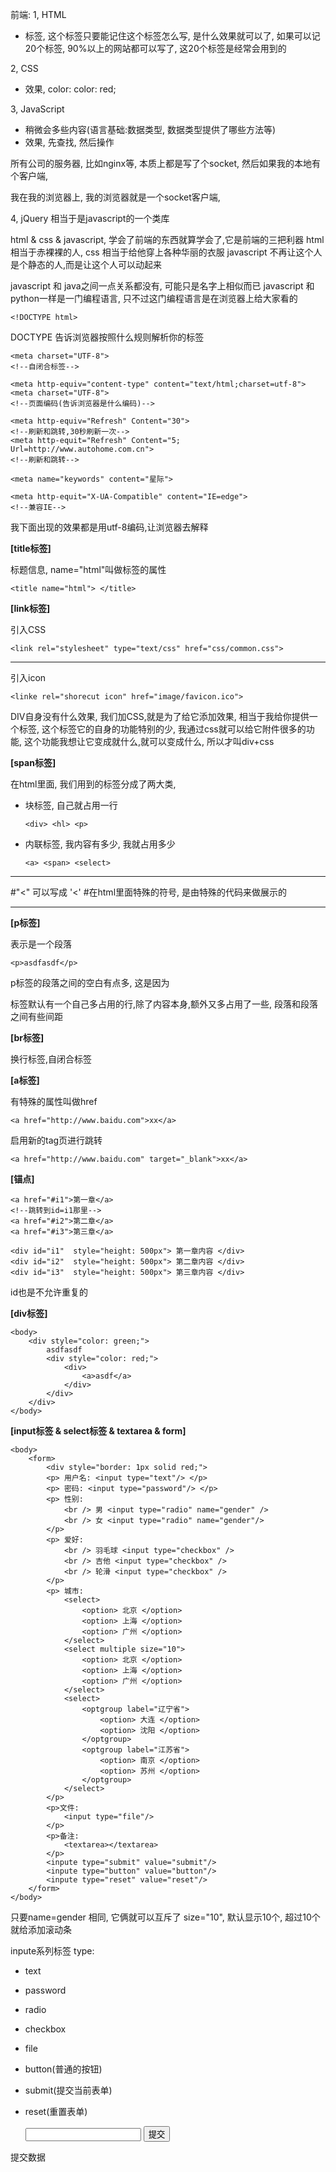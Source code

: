 前端:
1, HTML
- 标签, 这个标签只要能记住这个标签怎么写, 是什么效果就可以了, 如果可以记20个标签, 90%以上的网站都可以写了, 这20个标签是经常会用到的

2, CSS
- 效果, color: 
	color: red;
	
3, JavaScript
- 稍微会多些内容(语言基础:数据类型, 数据类型提供了哪些方法等)
- 效果, 先查找, 然后操作

所有公司的服务器, 比如nginx等, 本质上都是写了个socket, 然后如果我的本地有个客户端, 

我在我的浏览器上, 我的浏览器就是一个socket客户端, 

4, jQuery
相当于是javascript的一个类库

html & css & javascript, 学会了前端的东西就算学会了,它是前端的三把利器
html 相当于赤裸裸的人, 
css 相当于给他穿上各种华丽的衣服
javascript 不再让这个人是个静态的人,而是让这个人可以动起来

javascript 和 java之间一点关系都没有, 可能只是名字上相似而已
javascript 和 python一样是一门编程语言, 只不过这门编程语言是在浏览器上给大家看的

	<!DOCTYPE html>

DOCTYPE 告诉浏览器按照什么规则解析你的标签

	<meta charset="UTF-8">
	<!--自闭合标签-->

	<meta http-equiv="content-type" content="text/html;charset=utf-8">
	<meta charset="UTF-8">
	<!--页面编码(告诉浏览器是什么编码)-->

	<meta http-equiv="Refresh" Content="30">
	<!--刷新和跳转,30秒刷新一次-->
	<meta http-equit="Refresh" Content="5; Url=http://www.autohome.com.cn">
	<!--刷新和跳转-->

	<meta name="keywords" content="星际">

	<meta http-equit="X-UA-Compatible" content="IE=edge">
	<!--兼容IE-->

我下面出现的效果都是用utf-8编码,让浏览器去解释


**[title标签]**

标题信息, name="html"叫做标签的属性

	<title name="html"> </title>

**[link标签]**

引入CSS

	<link rel="stylesheet" type="text/css" href="css/common.css">

---	

引入icon

	<linke rel="shorecut icon" href="image/favicon.ico">


DIV自身没有什么效果, 
我们加CSS,就是为了给它添加效果, 相当于我给你提供一个标签, 这个标签它的自身的功能特别的少,
我通过css就可以给它附件很多的功能, 这个功能我想让它变成就什么,就可以变成什么, 所以才叫div+css

**[span标签]**

在html里面, 我们用到的标签分成了两大类, 
- 块标签, 自己就占用一行

	`<div> <hl> <p>`

- 内联标签, 我内容有多少, 我就占用多少

	`<a> <span> <select>`

---

#"<" 可以写成 '&lt;'
#在html里面特殊的符号, 是由特殊的代码来做展示的

---

**[p标签]**

表示是一个段落

	<p>asdfasdf</p>

p标签的段落之间的空白有点多, 这是因为<P>标签默认有一个自己多占用的行,除了内容本身,额外又多占用了一些, 段落和段落之间有些间距

**[br标签]**

换行标签,自闭合标签
	<br/>

**[a标签]**

有特殊的属性叫做href

	<a href="http://www.baidu.com">xx</a>

启用新的tag页进行跳转

	<a href="http://www.baidu.com" target="_blank">xx</a>

**[锚点]**

	<a href="#i1">第一章</a>
	<!--跳转到id=i1那里-->
	<a href="#i2">第二章</a>
	<a href="#i3">第三章</a>
	
	<div id="i1"  style="height: 500px"> 第一章内容 </div>
	<div id="i2"  style="height: 500px"> 第二章内容 </div>
	<div id="i3"  style="height: 500px"> 第三章内容 </div>

id也是不允许重复的
    
**[div标签]**
    
    <body>
    	<div style="color: green;">
    		asdfasdf		
    		<div style="color: red;">
    			<div>
    				<a>asdf</a>
    			</div>
    		</div>
    	</div>
    </body>

**[input标签 & select标签 & textarea & form]**

	<body>
		<form>
			<div style="border: 1px solid red;">
			<p> 用户名: <input type="text"/> </p>
			<p> 密码: <input type="password"/> </p>
			<p> 性别: 
				<br /> 男 <input type="radio" name="gender" /> 
				<br /> 女 <input type="radio" name="gender"/> 
			</p> 
			<p> 爱好:
				<br /> 羽毛球 <input type="checkbox" />
				<br /> 吉他 <input type="checkbox" />
				<br /> 轮滑 <input type="checkbox" />			
			</p>
			<p> 城市:
				<select>
					<option> 北京 </option>
					<option> 上海 </option>
					<option> 广州 </option>
				</select>
				<select multiple size="10">
					<option> 北京 </option>
					<option> 上海 </option>
					<option> 广州 </option>
				</select>
				<select>
					<optgroup label="辽宁省">
						<option> 大连 </option>
						<option> 沈阳 </option>
					</optgroup>
					<optgroup label="江苏省">
						<option> 南京 </option>
						<option> 苏州 </option>
					</optgroup>
				</select>
			</p>
			<p>文件: 
				<input type="file"/>
			</p>
			<p>备注:
				<textarea></textarea>
			</p>
			<inpute type="submit" value="submit"/>
			<inpute type="button" value="button"/>
			<inpute type="reset" value="reset"/>
		</form>
	</body>

只要name=gender 相同, 它俩就可以互斥了
size="10", 默认显示10个, 超过10个就给添加滚动条

inpute系列标签 type:
- text
- password
- radio
- checkbox
- file
- button(普通的按钮)
- submit(提交当前表单)
- reset(重置表单)

    
    <body>
    	<form action="htt://www.baidu.com" method="get">
    		<input type="text" />
    		<input type="submit" value="提交" />
    	</form>
    </body>
    
提交数据